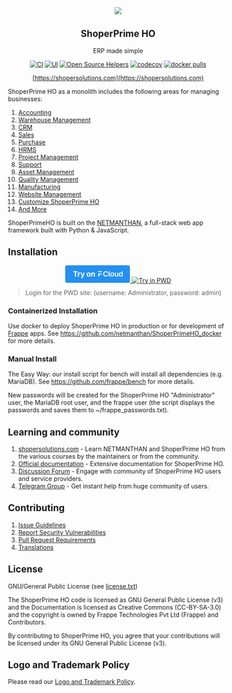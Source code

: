 <div align="center">
    <a href="https://shopersolutions.com">
        <img src="https://raw.githubusercontent.com/frappe/erpnext/develop/erpnext/public/images/erpnext-logo.png" height="128">
    </a>
    <h2>ShoperPrime HO</h2>
    <p align="center">
        <p>ERP made simple</p>
    </p>

[![CI](https://github.com/netmanthan/ShoperPrimeHOHO/actions/workflows/server-tests.yml/badge.svg?branch=develop)](https://github.com/netmanthan/ShoperPrimeHO/actions/workflows/server-tests.yml)
[![UI](https://github.com/ShoperPrimeHO/erpnext_ui_tests/actions/workflows/ui-tests.yml/badge.svg?branch=develop&event=schedule)](https://github.com/ShoperPrimeHO/erpnext_ui_tests/actions/workflows/ui-tests.yml)
[![Open Source Helpers](https://www.codetriage.com/frappe/erpnext/badges/users.svg)](https://www.codetriage.com/frappe/erpnext)
[![codecov](https://codecov.io/gh/frappe/erpnext/branch/develop/graph/badge.svg?token=0TwvyUg3I5)](https://codecov.io/gh/frappe/erpnext)
[![docker pulls](https://img.shields.io/docker/pulls/frappe/erpnext-worker.svg)](https://hub.docker.com/r/frappe/erpnext-worker)

[https://shopersolutions.com](https://shopersolutions.com)

</div>

ShoperPrime HO as a monolith includes the following areas for managing businesses:

1. [Accounting](https://shopersolutions.com/open-source-accounting)
1. [Warehouse Management](https://shopersolutions.com/distribution/warehouse-management-system)
1. [CRM](https://shopersolutions.com/open-source-crm)
1. [Sales](https://shopersolutions.com/open-source-sales-purchase)
1. [Purchase](https://shopersolutions.com/open-source-sales-purchase)
1. [HRMS](https://shopersolutions.com/open-source-hrms)
1. [Project Management](https://shopersolutions.com/open-source-projects)
1. [Support](https://shopersolutions.com/open-source-help-desk-software)
1. [Asset Management](https://shopersolutions.com/open-source-asset-management-software)
1. [Quality Management](https://shopersolutions.com/docs/user/manual/en/quality-management)
1. [Manufacturing](https://shopersolutions.com/open-source-manufacturing-erp-software)
1. [Website Management](https://shopersolutions.com/open-source-website-builder-software)
1. [Customize ShoperPrime HO](https://shopersolutions.com/docs/user/manual/en/customize-erpnext)
1. [And More](https://shopersolutions.com/docs/user/manual/en/)

ShoperPrimeHO is built on the [NETMANTHAN](https://github.com/netmanthan/ShoperPrimeHO), a full-stack web app framework built with Python & JavaScript.

## Installation

<div align="center" style="max-height: 40px;">
    <a href="https://shopersolutions.com/shoperprimeho/signup">
        <img src=".github/try-on-f-cloud-button.svg" height="40">
    </a>
    <a href="https://labs.play-with-docker.com/?stack=https://raw.githubusercontent.com/frappe/frappe_docker/main/pwd.yml">
      <img src="https://raw.githubusercontent.com/play-with-docker/stacks/master/assets/images/button.png" alt="Try in PWD" height="37"/>
    </a>
</div>

> Login for the PWD site: (username: Administrator, password: admin)

### Containerized Installation

Use docker to deploy ShoperPrime HO in production or for development of [Frappe](https://github.com/netmanthan/ShoperPrimeHO) apps. See https://github.com/netmanthan/ShoperPrimeHO_docker for more details.

### Manual Install

The Easy Way: our install script for bench will install all dependencies (e.g. MariaDB). See https://github.com/frappe/bench for more details.

New passwords will be created for the ShoperPrime HO "Administrator" user, the MariaDB root user, and the frappe user (the script displays the passwords and saves them to ~/frappe_passwords.txt).


## Learning and community

1. [shopersolutions.com](https://shopersolutions.com) - Learn NETMANTHAN and ShoperPrime HO from the various courses by the maintainers or from the community.
2. [Official documentation](https://docs.shopersolutions.com/) - Extensive documentation for ShoperPrime HO.
3. [Discussion Forum](https://discuss.shopersolutions.com/) - Engage with community of ShoperPrime HO users and service providers.
4. [Telegram Group](https://t.me/shopersolutions) - Get instant help from huge community of users.


## Contributing

1. [Issue Guidelines](https://github.com/netmanthan/ShoperPrimeHO/wiki/Issue-Guidelines)
1. [Report Security Vulnerabilities](https://shopersolutions.com/security)
1. [Pull Request Requirements](https://github.com/netmanthan/ShoperPrimeHO/wiki/Contribution-Guidelines)
1. [Translations](https://translate.shopersolutions.com)


## License

GNU/General Public License (see [license.txt](license.txt))

The ShoperPrime HO code is licensed as GNU General Public License (v3) and the Documentation is licensed as Creative Commons (CC-BY-SA-3.0) and the copyright is owned by Frappe Technologies Pvt Ltd (Frappe) and Contributors.

By contributing to ShoperPrime HO, you agree that your contributions will be licensed under its GNU General Public License (v3).

## Logo and Trademark Policy

Please read our [Logo and Trademark Policy](TRADEMARK_POLICY.md).
